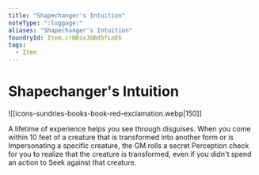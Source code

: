 ```yaml
---
title: "Shapechanger's Intuition"
noteType: ":luggage:"
aliases: "Shapechanger's Intuition"
foundryId: Item.crNDsxJOBd5fLoEh
tags:
  - Item
---
```


# Shapechanger's Intuition
![[icons-sundries-books-book-red-exclamation.webp|150]]

A lifetime of experience helps you see through disguises. When you come within 10 feet of a creature that is transformed into another form or is Impersonating a specific creature, the GM rolls a secret Perception check for you to realize that the creature is transformed, even if you didn't spend an action to Seek against that creature.
